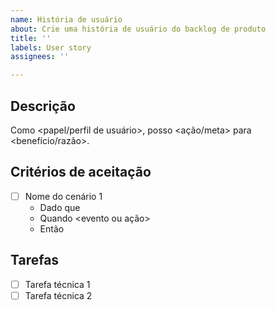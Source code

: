 ```yaml
---
name: História de usuário
about: Crie uma história de usuário do backlog de produto
title: ''
labels: User story
assignees: ''

---
```


## Descrição

Como <papel/perfil de usuário>, posso <ação/meta> para <benefício/razão>.

## Critérios de aceitação

- [ ] Nome do cenário 1
    - Dado que <contexto inicial>
    - Quando <evento ou ação>
    - Então <resultado esperado>

## Tarefas

- [ ] Tarefa técnica 1
- [ ] Tarefa técnica 2